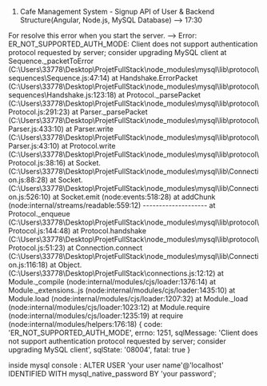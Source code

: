 1. Cafe Management System - Signup API of User & Backend Structure(Angular, Node.js, MySQL Database) --> 17:30

For resolve this error when you start the server. 
--> Error: ER_NOT_SUPPORTED_AUTH_MODE: Client does not support authentication protocol requested by server; consider upgrading MySQL client
    at Sequence._packetToError (C:\Users\33778\Desktop\ProjetFullStack\node_modules\mysql\lib\protocol\sequences\Sequence.js:47:14)
    at Handshake.ErrorPacket (C:\Users\33778\Desktop\ProjetFullStack\node_modules\mysql\lib\protocol\sequences\Handshake.js:123:18)
    at Protocol._parsePacket (C:\Users\33778\Desktop\ProjetFullStack\node_modules\mysql\lib\protocol\Protocol.js:291:23)
    at Parser._parsePacket (C:\Users\33778\Desktop\ProjetFullStack\node_modules\mysql\lib\protocol\Parser.js:433:10)
    at Parser.write (C:\Users\33778\Desktop\ProjetFullStack\node_modules\mysql\lib\protocol\Parser.js:43:10)
    at Protocol.write (C:\Users\33778\Desktop\ProjetFullStack\node_modules\mysql\lib\protocol\Protocol.js:38:16)
    at Socket.<anonymous> (C:\Users\33778\Desktop\ProjetFullStack\node_modules\mysql\lib\Connection.js:88:28)
    at Socket.<anonymous> (C:\Users\33778\Desktop\ProjetFullStack\node_modules\mysql\lib\Connection.js:526:10)
    at Socket.emit (node:events:518:28)
    at addChunk (node:internal/streams/readable:559:12)
    --------------------
    at Protocol._enqueue (C:\Users\33778\Desktop\ProjetFullStack\node_modules\mysql\lib\protocol\Protocol.js:144:48)
    at Protocol.handshake (C:\Users\33778\Desktop\ProjetFullStack\node_modules\mysql\lib\protocol\Protocol.js:51:23)
    at Connection.connect (C:\Users\33778\Desktop\ProjetFullStack\node_modules\mysql\lib\Connection.js:116:18)
    at Object.<anonymous> (C:\Users\33778\Desktop\ProjetFullStack\connections.js:12:12)
    at Module._compile (node:internal/modules/cjs/loader:1376:14)
    at Module._extensions..js (node:internal/modules/cjs/loader:1435:10)
    at Module.load (node:internal/modules/cjs/loader:1207:32)
    at Module._load (node:internal/modules/cjs/loader:1023:12)
    at Module.require (node:internal/modules/cjs/loader:1235:19)
    at require (node:internal/modules/helpers:176:18) {
  code: 'ER_NOT_SUPPORTED_AUTH_MODE',
  errno: 1251,
  sqlMessage: 'Client does not support authentication protocol requested by server; consider upgrading MySQL client',
  sqlState: '08004',
  fatal: true
}


inside mysql console : ALTER USER 'your user name'@'localhost' IDENTIFIED WITH mysql_native_password BY 'your password';